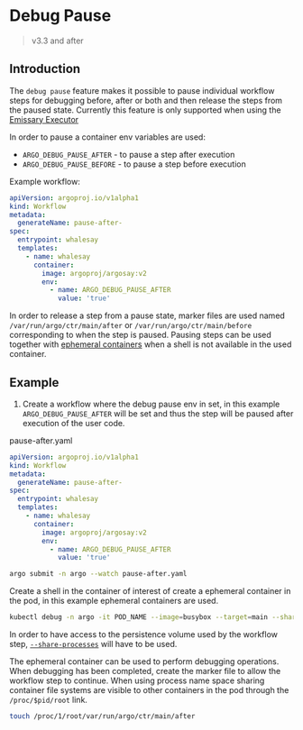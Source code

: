# Debug Pause

> v3.3 and after

## Introduction

The `debug pause` feature makes it possible to pause individual workflow steps for debugging before, after or both and then release the steps from the paused state. Currently this feature is only supported when using the [Emissary Executor](workflow-executors.md#emissary-emissary)

In order to pause a container env variables are used:

- `ARGO_DEBUG_PAUSE_AFTER` - to pause a step after execution
- `ARGO_DEBUG_PAUSE_BEFORE` - to pause a step before execution

Example workflow:

```yaml
apiVersion: argoproj.io/v1alpha1
kind: Workflow
metadata:
  generateName: pause-after-
spec:
  entrypoint: whalesay
  templates:
    - name: whalesay
      container:
        image: argoproj/argosay:v2
        env:
          - name: ARGO_DEBUG_PAUSE_AFTER
            value: 'true'
```

In order to release a step from a pause state, marker files are used named `/var/run/argo/ctr/main/after` or `/var/run/argo/ctr/main/before` corresponding to when the step is paused. Pausing steps can be used together with [ephemeral containers](https://kubernetes.io/docs/concepts/workloads/pods/ephemeral-containers/) when a shell is not available in the used container.

## Example

1) Create a workflow where the debug pause env in set, in this example `ARGO_DEBUG_PAUSE_AFTER` will be set and thus the step will be paused after execution of the user code.

pause-after.yaml

```yaml
apiVersion: argoproj.io/v1alpha1
kind: Workflow
metadata:
  generateName: pause-after-
spec:
  entrypoint: whalesay
  templates:
    - name: whalesay
      container:
        image: argoproj/argosay:v2
        env:
          - name: ARGO_DEBUG_PAUSE_AFTER
            value: 'true'
```

```bash
argo submit -n argo --watch pause-after.yaml
```

Create a shell in the container of interest of create a ephemeral container in the pod, in this example ephemeral containers are used.

```bash
kubectl debug -n argo -it POD_NAME --image=busybox --target=main --share-processes
```

In order to have access to the persistence volume used by the workflow step,  [`--share-processes`](https://kubernetes.io/docs/tasks/configure-pod-container/share-process-namespace/) will have to be used.

The ephemeral container can be used to perform debugging operations. When debugging has been completed, create the marker file to allow the workflow step to continue. When using process name space sharing container file systems are visible to other containers in the pod through the `/proc/$pid/root` link.

```bash
touch /proc/1/root/var/run/argo/ctr/main/after
```

